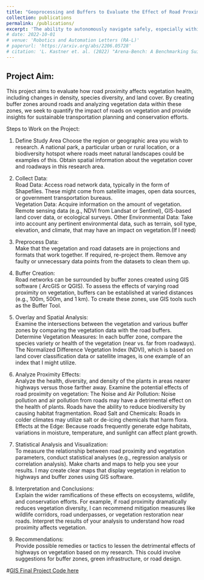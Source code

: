 ```yaml
---
title: "Geoprocessing and Buffers to Evaluate the Effect of Road Proximity on Vegetation"
collection: publications
permalink: /publications/
excerpt: 'The ability to autonomously navigate safely, especially within dynamic environments, is paramount for mobile robotics. In recent years, DRL approaches have shown superior performance in dynamic obstacle avoidance. However, these learning-based approaches are often developed in specially designed simulation environments and are hard to test against conventional planning approaches. Furthermore, the integration and deployment of these approaches into real robotic platforms are not yet completely solved. In this paper, we present Arena-bench, a benchmark suite to train, test, and evaluate navigation planners on different robotic platforms within 3D environments. It provides tools to design and generate highly dynamic evaluation worlds, scenarios, and tasks for autonomous navigation and is fully integrated into the robot operating system. To demonstrate the functionalities of our suite, we trained a DRL agent on our platform and compared it against a variety of existing different model-based and learning-based navigation approaches on a variety of relevant metrics. Finally, we deployed the approaches towards real robots and demonstrated the reproducibility of the results.'
# date: 2022-10-01
# venue: 'Robotics and Automation Letters (RA-L)'
# paperurl: 'https://arxiv.org/abs/2206.05728'
# citation: 'L. Kastner et. al. (2022) "Arena-Bench: A Benchmarking Suite for Obstacle Avoidance Approaches in Highly Dynamic Environments" Robotics and Automation Letters.'
---
```

## Project Aim:
This project aims to evaluate how road proximity affects vegetation health, including changes in density, species diversity, and land cover. By creating buffer zones around roads and analyzing vegetation data within these zones, we seek to quantify the impact of roads on vegetation and provide insights for sustainable transportation planning and conservation efforts.

Steps to Work on the Project:
1. Define Study Area
Choose the region or geographic area you wish to research. A national park, a particular urban or rural location, or a biodiversity hotspot where roads meet natural landscapes could be examples of this.
Obtain spatial information about the vegetation cover and roadways in this research area.

2. Collect Data:  
Road Data: Access road network data, typically in the form of Shapefiles. These might come from satellite images, open data sources, or government transportation bureaus.  
Vegetation Data: Acquire information on the amount of vegetation. Remote sensing data (e.g., NDVI from Landsat or Sentinel), GIS-based land cover data, or ecological surveys.
Other Environmental Data: Take into account any pertinent environmental data, such as terrain, soil type, elevation, and climate, that may have an impact on vegetation.(If I need)

3. Preprocess Data:  
Make that the vegetation and road datasets are in projections and formats that work together. If required, re-project them.
Remove any faulty or unnecessary data points from the datasets to clean them up.

4. Buffer Creation:  
Road networks can be surrounded by buffer zones created using GIS software ( ArcGIS or QGIS). To assess the effects of varying road proximity on vegetation, buffers can be established at varied distances (e.g., 100m, 500m, and 1 km).
To create these zones, use GIS tools such as the Buffer Tool.

5. Overlay and Spatial Analysis:  
Examine the intersections between the vegetation and various buffer zones by comparing the vegetation data with the road buffers.
Determine Vegetation Measures: In each buffer zone, compare the species variety or health of the vegetation (near vs. far from roadways). The Normalized Difference Vegetation Index (NDVI), which is based on land cover classification data or satellite images, is one example of an index that I might utilize.

6. Analyze Proximity Effects:  
Analyze the health, diversity, and density of the plants in areas nearer highways versus those farther away.
Examine the potential effects of road proximity on vegetation:
The Noise and Air Pollution: Noise pollution and air pollution from roads may have a detrimental effect on the health of plants.
Roads have the ability to reduce biodiversity by causing habitat fragmentation.
Road Salt and Chemicals: Roads in colder climates may utilize salt or de-icing chemicals that harm flora.
Effects at the Edge: Because roads frequently generate edge habitats, variations in moisture, temperature, and sunlight can affect plant growth.

7. Statistical Analysis and Visualization:  
To measure the relationship between road proximity and vegetation parameters, conduct statistical analyses (e.g., regression analysis or correlation analysis).
Make charts and maps to help you see your results. I may create clear maps that display vegetation in relation to highways and buffer zones using GIS software.

8. Interpretation and Conclusions:  
Explain the wider ramifications of these effects on ecosystems, wildlife, and conservation efforts. For example, if road proximity dramatically reduces vegetation diversity, I can recommend mitigation measures like wildlife corridors, road underpasses, or vegetation restoration near roads. Interpret the results of your analysis to understand how road proximity affects vegetation.
9. Recommendations:  
Provide possible remedies or tactics to lessen the detrimental effects of highways on vegetation based on my research. This could involve suggestions for buffer zones, green infrastructure, or road design.


#[GIS Final Project Code here](https://github.com/barnaws21/GIS_Project_Code/blob/7cfc8a3c0ddb76795524461a6e2e994e9bdb5624/Final_project(Jetra).ipynb)


